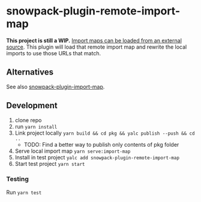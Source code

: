 # snowpack-plugin-remote-import-map

**This project is still a WIP.** [Import maps can be loaded from an external source](https://github.com/WICG/import-maps#installation). This plugin will load that remote import map and rewrite the local imports to use those URLs that match.

## Alternatives

See also [snowpack-plugin-import-map](https://github.com/zhoukekestar/snowpack-plugin-import-map).

## Development

1. clone repo
1. run `yarn install`
1. Link project locally `yarn build && cd pkg && yalc publish --push && cd ..`
   - TODO: Find a better way to publish only contents of pkg folder
1. Serve local import map `yarn serve:import-map`
1. Install in test project `yalc add snowpack-plugin-remote-import-map`
1. Start test project `yarn start`

### Testing

Run `yarn test`
